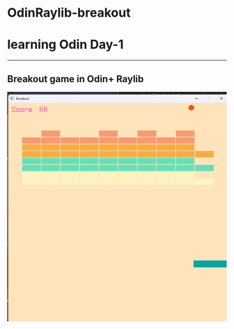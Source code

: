 # OdinRaylib-breakout
# learning Odin Day-1
---
## Breakout game in Odin+ Raylib
![screenshot](images/image.png)
